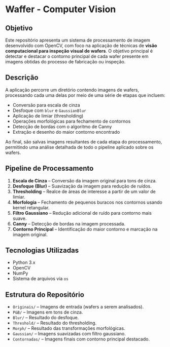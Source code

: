 # Waffer - Computer Vision

## Objetivo

Este repositório apresenta um sistema de processamento de imagem desenvolvido com OpenCV, com foco na aplicação de técnicas de **visão computacional para inspeção visual de wafers**. O objetivo principal é detectar e destacar o contorno principal de cada wafer presente em imagens obtidas do processo de fabricação ou inspeção.

## Descrição

A aplicação percorre um diretório contendo imagens de wafers, processando cada uma delas por meio de uma série de etapas que incluem:

- Conversão para escala de cinza  
- Desfoque com `blur` e `GaussianBlur`  
- Aplicação de limiar (thresholding)  
- Operações morfológicas para fechamento de contornos  
- Detecção de bordas com o algoritmo de Canny  
- Extração e desenho do maior contorno encontrado

Ao final, são salvas imagens resultantes de cada etapa do processamento, permitindo uma análise detalhada de todo o pipeline aplicado sobre os wafers.

## Pipeline de Processamento

1. **Escala de Cinza** – Conversão da imagem original para tons de cinza.
2. **Desfoque (Blur)** – Suavização da imagem para redução de ruídos.
3. **Thresholding** – Realce de áreas de interesse a partir de um valor de limiar.
4. **Morfologia** – Fechamento de pequenos buracos nos contornos usando kernel retangular.
5. **Filtro Gaussiano** – Redução adicional de ruído para contorno mais suave.
6. **Canny** – Detecção de bordas na imagem processada.
7. **Contorno Principal** – Identificação do maior contorno e marcação na imagem original.

## Tecnologias Utilizadas

- Python 3.x  
- OpenCV  
- NumPy  
- Sistema de arquivos via `os`

## Estrutura do Repositório

- `Originais/` – Imagens de entrada (wafers a serem analisados).
- `P&B/` – Imagens em tons de cinza.
- `Blur/` – Resultado do desfoque.
- `Threshold/` – Resultado do thresholding.
- `Morph/` – Resultado das transformações morfológicas.
- `Gaussian/` – Imagens suavizadas com filtro gaussiano.
- `Contornadas/` – Imagens finais com contorno principal destacado.
